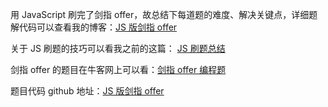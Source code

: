 用 JavaScript 刷完了剑指 offer，故总结下每道题的难度、解决关键点，详细题解代码可以查看我的博客：[JS 版剑指 offer](https://www.cnblogs.com/wuguanglin/p/code-interview.html)

关于 JS 刷题的技巧可以看我之前的这篇： [JS 刷题总结](http://www.cnblogs.com/wuguanglin/p/SummaryOfJSDoAlgorithmProblem.html)

剑指 offer 的题目在牛客网上可以看：[剑指 offer 编程题](https://www.nowcoder.com/ta/coding-interviews)

题目代码 github 地址：[JS 版剑指 offer](https://github.com/14glwu/FEInterviewBox/tree/master/%E5%89%91%E6%8C%87offer)
